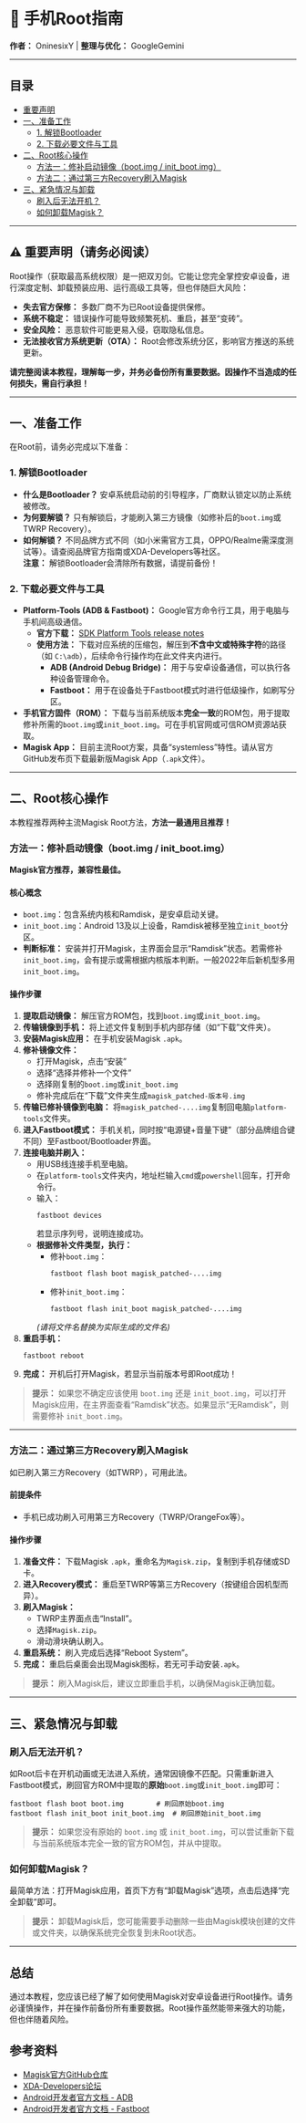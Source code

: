 # 📱 手机Root指南

**作者：** OninesixY  |  **整理与优化：** GoogleGemini

---

## 目录

- [重要声明](#重要声明请务必阅读)
- [一、准备工作](#一准备工作)
  - [1. 解锁Bootloader](#1-解锁bootloader)
  - [2. 下载必要文件与工具](#2-下载必要文件与工具)
- [二、Root核心操作](#二root核心操作)
  - [方法一：修补启动镜像（boot.img / init_boot.img）](#方法一修补启动镜像bootimg--init_bootimg)
  - [方法二：通过第三方Recovery刷入Magisk](#方法二通过第三方recovery刷入magisk)
- [三、紧急情况与卸载](#三紧急情况与卸载)
  - [刷入后无法开机？](#刷入后无法开机)
  - [如何卸载Magisk？](#如何卸载magisk)

---

## ⚠️ 重要声明（请务必阅读）

Root操作（获取最高系统权限）是一把双刃剑。它能让您完全掌控安卓设备，进行深度定制、卸载预装应用、运行高级工具等，但也伴随巨大风险：

- **失去官方保修：** 多数厂商不为已Root设备提供保修。
- **系统不稳定：** 错误操作可能导致频繁死机、重启，甚至“变砖”。
- **安全风险：** 恶意软件可能更易入侵，窃取隐私信息。
- **无法接收官方系统更新（OTA）：** Root会修改系统分区，影响官方推送的系统更新。

**请完整阅读本教程，理解每一步，并务必备份所有重要数据。因操作不当造成的任何损失，需自行承担！**

---

## 一、准备工作

在Root前，请务必完成以下准备：

### 1. 解锁Bootloader

- **什么是Bootloader？** 安卓系统启动前的引导程序，厂商默认锁定以防止系统被修改。
- **为何要解锁？** 只有解锁后，才能刷入第三方镜像（如修补后的`boot.img`或TWRP Recovery）。
- **如何解锁？** 不同品牌方式不同（如小米需官方工具，OPPO/Realme需深度测试等）。请查阅品牌官方指南或XDA-Developers等社区。  
**注意：** 解锁Bootloader会清除所有数据，请提前备份！

### 2. 下载必要文件与工具

- **Platform-Tools (ADB & Fastboot)：** Google官方命令行工具，用于电脑与手机间高级通信。
  - **官方下载：** [SDK Platform Tools release notes](https://developer.android.com/tools/releases/platform-tools)
  - **使用方法：** 下载对应系统的压缩包，解压到**不含中文或特殊字符**的路径（如 `C:\adb`），后续命令行操作均在此文件夹内进行。
    - **ADB (Android Debug Bridge)：** 用于与安卓设备通信，可以执行各种设备管理命令。
    - **Fastboot：** 用于在设备处于Fastboot模式时进行低级操作，如刷写分区。
- **手机官方固件（ROM）：** 下载与当前系统版本**完全一致**的ROM包，用于提取修补所需的`boot.img`或`init_boot.img`。可在手机官网或可信ROM资源站获取。
- **Magisk App：** 目前主流Root方案，具备“systemless”特性。请从官方GitHub发布页下载最新版Magisk App（`.apk`文件）。

---

## 二、Root核心操作

本教程推荐两种主流Magisk Root方法，**方法一最通用且推荐！**

### 方法一：修补启动镜像（boot.img / init_boot.img）

**Magisk官方推荐，兼容性最佳。**

#### 核心概念

- `boot.img`：包含系统内核和Ramdisk，是安卓启动关键。
- `init_boot.img`：Android 13及以上设备，Ramdisk被移至独立`init_boot`分区。
- **判断标准：** 安装并打开Magisk，主界面会显示“Ramdisk”状态。若需修补`init_boot.img`，会有提示或需根据内核版本判断。一般2022年后新机型多用`init_boot.img`。

#### 操作步骤

1. **提取启动镜像：** 解压官方ROM包，找到`boot.img`或`init_boot.img`。
2. **传输镜像到手机：** 将上述文件复制到手机内部存储（如“下载”文件夹）。
3. **安装Magisk应用：** 在手机安装Magisk `.apk`。
4. **修补镜像文件：**
   - 打开Magisk，点击“安装”
   - 选择“选择并修补一个文件”
   - 选择刚复制的`boot.img`或`init_boot.img`
   - 修补完成后在“下载”文件夹生成`magisk_patched-版本号.img`
5. **传输已修补镜像到电脑：** 将`magisk_patched-....img`复制回电脑`platform-tools`文件夹。
6. **进入Fastboot模式：** 手机关机，同时按“电源键+音量下键”（部分品牌组合键不同）至Fastboot/Bootloader界面。
7. **连接电脑并刷入：**
   - 用USB线连接手机至电脑。
   - 在`platform-tools`文件夹内，地址栏输入`cmd`或`powershell`回车，打开命令行。
   - 输入：
     ```
     fastboot devices
     ```
     若显示序列号，说明连接成功。
   - **根据修补文件类型，执行：**
     - 修补`boot.img`：
       ```
       fastboot flash boot magisk_patched-....img
       ```
     - 修补`init_boot.img`：
       ```
       fastboot flash init_boot magisk_patched-....img
       ```
     *(请将文件名替换为实际生成的文件名)*
8. **重启手机：**
   ```
   fastboot reboot
   ```
9. **完成：** 开机后打开Magisk，若显示当前版本号即Root成功！

> **提示：** 如果您不确定应该使用 `boot.img` 还是 `init_boot.img`，可以打开Magisk应用，在主界面查看“Ramdisk”状态。如果显示“无Ramdisk”，则需要修补 `init_boot.img`。

---

### 方法二：通过第三方Recovery刷入Magisk

如已刷入第三方Recovery（如TWRP），可用此法。

#### 前提条件

- 手机已成功刷入可用第三方Recovery（TWRP/OrangeFox等）。

#### 操作步骤

1. **准备文件：** 下载Magisk `.apk`，重命名为`Magisk.zip`，复制到手机存储或SD卡。
2. **进入Recovery模式：** 重启至TWRP等第三方Recovery（按键组合因机型而异）。
3. **刷入Magisk：**
   - TWRP主界面点击“Install”。
   - 选择`Magisk.zip`。
   - 滑动滑块确认刷入。
4. **重启系统：** 刷入完成后选择“Reboot System”。
5. **完成：** 重启后桌面会出现Magisk图标，若无可手动安装`.apk`。

> **提示：** 刷入Magisk后，建议立即重启手机，以确保Magisk正确加载。

---

## 三、紧急情况与卸载

### 刷入后无法开机？

如Root后卡在开机动画或无法进入系统，通常因镜像不匹配。只需重新进入Fastboot模式，刷回官方ROM中提取的**原始**`boot.img`或`init_boot.img`即可：

```
fastboot flash boot boot.img        # 刷回原始boot.img
fastboot flash init_boot init_boot.img  # 刷回原始init_boot.img
```

> **提示：** 如果您没有原始的 `boot.img` 或 `init_boot.img`，可以尝试重新下载与当前系统版本完全一致的官方ROM包，并从中提取。

### 如何卸载Magisk？

最简单方法：打开Magisk应用，首页下方有“卸载Magisk”选项，点击后选择“完全卸载”即可。

> **提示：** 卸载Magisk后，您可能需要手动删除一些由Magisk模块创建的文件或文件夹，以确保系统完全恢复到未Root状态。

---

## 总结

通过本教程，您应该已经了解了如何使用Magisk对安卓设备进行Root操作。请务必谨慎操作，并在操作前备份所有重要数据。Root操作虽然能带来强大的功能，但也伴随着风险。

## 参考资料

- [Magisk官方GitHub仓库](https://github.com/topjohnwu/Magisk)
- [XDA-Developers论坛](https://forum.xda-developers.com/)
- [Android开发者官方文档 - ADB](https://developer.android.com/tools/adb)
- [Android开发者官方文档 - Fastboot](https://developer.android.com/tools/fastboot)